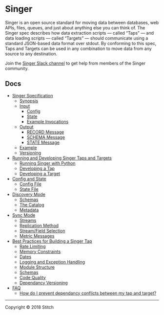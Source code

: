 # Singer

Singer is an open source standard for moving data between databases, web APIs, files, queues, and just about anything else you can think of. The Singer spec describes how data extraction scripts — called “Taps” — and data loading scripts — called “Targets” — should communicate using a standard JSON-based data format over stdout. By conforming to this spec, Taps and Targets can be used in any combination to move data from any source to any destination.

Join the [Singer Slack channel](https://singer-slackin.herokuapp.com/) to get help from members of the Singer
community.

## Docs
- [Singer Specification](docs/SPEC.md#singer-specification)
  - [Synopsis](docs/SPEC.md#synopsis)
  - [Input](docs/SPEC.md#input)
    - [Config](docs/SPEC.md#config)
    - [State](docs/SPEC.md#state)
    - [Example Invocations](docs/SPEC.md#example-invocations)
  - [Output](docs/SPEC.md#output)
    - [RECORD Message](docs/SPEC.md#record-message)
    - [SCHEMA Message](docs/SPEC.md#schema-message)
    - [STATE Message](docs/SPEC.md#state-message)
  - [Example](docs/SPEC.md#example)
  - [Versioning](docs/SPEC.md#versioning)
- [Running and Developing Singer Taps and Targets](docs/RUNNING_AND_DEVELOPING.md#running-and-developing-singer-taps-and-targets)
  - [Running Singer with Python](docs/RUNNING_AND_DEVELOPING.md#running-singer-with-python)
  - [Developing a Tap](docs/RUNNING_AND_DEVELOPING.md#developing-a-tap)
  - [Developing a Target](docs/RUNNING_AND_DEVELOPING.md#developing-a-target)
- [Config and State](docs/CONFIG_AND_STATE.md#config-and-state)
  - [Config File](docs/CONFIG_AND_STATE.md#config-file)
  - [State File](docs/CONFIG_AND_STATE.md#state-file)
- [Discovery Mode](docs/DISCOVERY_MODE.md#discovery-mode)
  - [Schemas](docs/DISCOVERY_MODE.md#schemas)
  - [The Catalog](docs/DISCOVERY_MODE.md#the-catalog)
  - [Metadata](docs/DISCOVERY_MODE.md#metadata)
- [Sync Mode](docs/SYNC_MODE.md#sync-mode)
  - [Streams](docs/SYNC_MODE.md#streams)
  - [Replication Method](docs/SYNC_MODE.md#replication-method)
  - [Stream/Field Selection](docs/SYNC_MODE.md#streamfield-selection)
  - [Metric Messages](docs/SYNC_MODE.md#metric-messages)
- [Best Practices for Building a Singer Tap](docs/BEST_PRACTICES.md#best-practices-for-building-a-singer-tap)
  - [Rate Limiting](docs/BEST_PRACTICES.md#rate-limiting)
  - [Memory Constraints](docs/BEST_PRACTICES.md#memory-constraints)
  - [Dates](docs/BEST_PRACTICES.md#dates)
  - [Logging and Exception Handling](docs/BEST_PRACTICES.md#logging-and-exception-handling)
  - [Module Structure](docs/BEST_PRACTICES.md#module-structure)
  - [Schemas](docs/BEST_PRACTICES.md#schemas)
  - [Code Quality](docs/BEST_PRACTICES.md#code-quality)
  - [Dependancy Versioning](docs/BEST_PRACTICES.md#dependancy-versioning)
- [FAQ](docs/FAQ.md#FAQ)
  - [How do I prevent dependancy conflicts between my tap and target?](docs/FAQ.md#how-do-i-prevent-dependancy-conflicts-between-my-tap-and-target)

---
  Copyright &copy; 2018 Stitch
